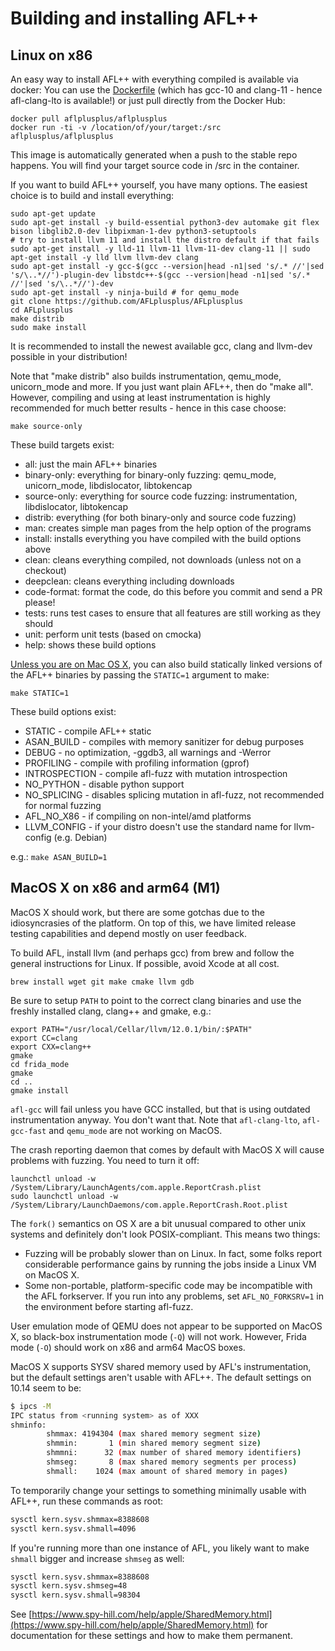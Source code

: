 # Building and installing AFL++

## Linux on x86

An easy way to install AFL++ with everything compiled is available via docker:
You can use the [Dockerfile](../Dockerfile) (which has gcc-10 and clang-11 - hence afl-clang-lto is available!) or just pull directly from the Docker Hub:

```shell
docker pull aflplusplus/aflplusplus
docker run -ti -v /location/of/your/target:/src aflplusplus/aflplusplus
```

This image is automatically generated when a push to the stable repo happens.
You will find your target source code in /src in the container.

If you want to build AFL++ yourself, you have many options.
The easiest choice is to build and install everything:

```shell
sudo apt-get update
sudo apt-get install -y build-essential python3-dev automake git flex bison libglib2.0-dev libpixman-1-dev python3-setuptools
# try to install llvm 11 and install the distro default if that fails
sudo apt-get install -y lld-11 llvm-11 llvm-11-dev clang-11 || sudo apt-get install -y lld llvm llvm-dev clang 
sudo apt-get install -y gcc-$(gcc --version|head -n1|sed 's/.* //'|sed 's/\..*//')-plugin-dev libstdc++-$(gcc --version|head -n1|sed 's/.* //'|sed 's/\..*//')-dev
sudo apt-get install -y ninja-build # for qemu_mode
git clone https://github.com/AFLplusplus/AFLplusplus
cd AFLplusplus
make distrib
sudo make install
```

It is recommended to install the newest available gcc, clang and llvm-dev possible in your distribution!

Note that "make distrib" also builds instrumentation, qemu_mode, unicorn_mode and more.
If you just want plain AFL++, then do "make all". However, compiling and using at least instrumentation is highly recommended for much better results - hence in this case choose:

```shell
make source-only
```

These build targets exist:

* all: just the main AFL++ binaries
* binary-only: everything for binary-only fuzzing: qemu_mode, unicorn_mode, libdislocator, libtokencap
* source-only: everything for source code fuzzing: instrumentation, libdislocator, libtokencap
* distrib: everything (for both binary-only and source code fuzzing)
* man: creates simple man pages from the help option of the programs
* install: installs everything you have compiled with the build options above
* clean: cleans everything compiled, not downloads (unless not on a checkout)
* deepclean: cleans everything including downloads
* code-format: format the code, do this before you commit and send a PR please!
* tests: runs test cases to ensure that all features are still working as they should
* unit: perform unit tests (based on cmocka)
* help: shows these build options

[Unless you are on Mac OS X](https://developer.apple.com/library/archive/qa/qa1118/_index.html), you can also build statically linked versions of the AFL++ binaries by passing the `STATIC=1` argument to make:

```shell
make STATIC=1
```

These build options exist:

* STATIC - compile AFL++ static
* ASAN_BUILD - compiles with memory sanitizer for debug purposes
* DEBUG - no optimization, -ggdb3, all warnings and -Werror
* PROFILING - compile with profiling information (gprof)
* INTROSPECTION - compile afl-fuzz with mutation introspection
* NO_PYTHON - disable python support
* NO_SPLICING - disables splicing mutation in afl-fuzz, not recommended for normal fuzzing
* AFL_NO_X86 - if compiling on non-intel/amd platforms
* LLVM_CONFIG - if your distro doesn't use the standard name for llvm-config (e.g. Debian)

e.g.: `make ASAN_BUILD=1`

## MacOS X on x86 and arm64 (M1)

MacOS X should work, but there are some gotchas due to the idiosyncrasies of the platform.
On top of this, we have limited release testing capabilities and depend mostly on user feedback.

To build AFL, install llvm (and perhaps gcc) from brew and follow the general instructions for Linux.
If possible, avoid Xcode at all cost.

`brew install wget git make cmake llvm gdb`

Be sure to setup `PATH` to point to the correct clang binaries and use the freshly installed clang, clang++ and gmake, e.g.:

```
export PATH="/usr/local/Cellar/llvm/12.0.1/bin/:$PATH"
export CC=clang
export CXX=clang++
gmake
cd frida_mode
gmake
cd ..
gmake install
```

`afl-gcc` will fail unless you have GCC installed, but that is using outdated instrumentation anyway.
You don't want that.
Note that `afl-clang-lto`, `afl-gcc-fast` and `qemu_mode` are not working on MacOS.

The crash reporting daemon that comes by default with MacOS X will cause problems with fuzzing.
You need to turn it off:

```
launchctl unload -w /System/Library/LaunchAgents/com.apple.ReportCrash.plist
sudo launchctl unload -w /System/Library/LaunchDaemons/com.apple.ReportCrash.Root.plist
```

The `fork()` semantics on OS X are a bit unusual compared to other unix systems and definitely don't look POSIX-compliant.
This means two things:

  - Fuzzing will be probably slower than on Linux. In fact, some folks report
    considerable performance gains by running the jobs inside a Linux VM on
    MacOS X.
  - Some non-portable, platform-specific code may be incompatible with the
    AFL forkserver. If you run into any problems, set `AFL_NO_FORKSRV=1` in the
    environment before starting afl-fuzz.

User emulation mode of QEMU does not appear to be supported on MacOS X, so black-box instrumentation mode (`-Q`) will not work.
However, Frida mode (`-O`) should work on x86 and arm64 MacOS boxes.

MacOS X supports SYSV shared memory used by AFL's instrumentation, but the default settings aren't usable with AFL++.
The default settings on 10.14 seem to be:

```bash
$ ipcs -M
IPC status from <running system> as of XXX
shminfo:
        shmmax: 4194304 (max shared memory segment size)
        shmmin:       1 (min shared memory segment size)
        shmmni:      32 (max number of shared memory identifiers)
        shmseg:       8 (max shared memory segments per process)
        shmall:    1024 (max amount of shared memory in pages)
```

To temporarily change your settings to something minimally usable with AFL++, run these commands as root:

```bash
sysctl kern.sysv.shmmax=8388608
sysctl kern.sysv.shmall=4096
```

If you're running more than one instance of AFL, you likely want to make `shmall` bigger and increase `shmseg` as well:

```bash
sysctl kern.sysv.shmmax=8388608
sysctl kern.sysv.shmseg=48
sysctl kern.sysv.shmall=98304
```

See [https://www.spy-hill.com/help/apple/SharedMemory.html](https://www.spy-hill.com/help/apple/SharedMemory.html) for documentation for these settings and how to make them permanent.